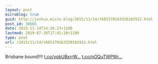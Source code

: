 ```yaml
---
layout: post
microblog: true
guid: http://joshua.micro.blog/2015/11/14/t665370163320102912.html
post_id: 36665
date: 2015-11-14T14:26:23+1100
lastmod: 2019-07-30T17:41:26+1100
type: post
url: /2015/11/14/t665370163320102912.html
---
```

Brisbane bound!!!! [t.co/vobUBxrrW...](https://t.co/vobUBxrrWR) [t.co/nOQuTWPWr...](https://t.co/nOQuTWPWr8)
